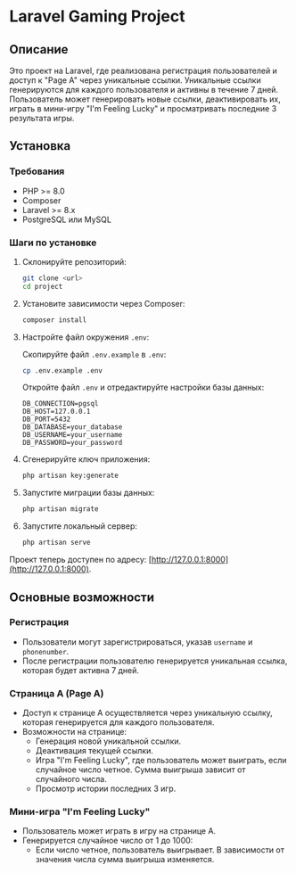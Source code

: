 
# Laravel Gaming Project

## Описание

Это проект на Laravel, где реализована регистрация пользователей и доступ к "Page A" через уникальные ссылки. Уникальные ссылки генерируются для каждого пользователя и активны в течение 7 дней. Пользователь может генерировать новые ссылки, деактивировать их, играть в мини-игру "I'm Feeling Lucky" и просматривать последние 3 результата игры.

## Установка

### Требования

- PHP >= 8.0
- Composer
- Laravel >= 8.x
- PostgreSQL или MySQL

### Шаги по установке

1. Склонируйте репозиторий:

   ```bash
   git clone <url>
   cd project
   ```

2. Установите зависимости через Composer:

   ```bash
   composer install
   ```

3. Настройте файл окружения `.env`:

   Скопируйте файл `.env.example` в `.env`:

   ```bash
   cp .env.example .env
   ```

   Откройте файл `.env` и отредактируйте настройки базы данных:

   ```env
   DB_CONNECTION=pgsql
   DB_HOST=127.0.0.1
   DB_PORT=5432
   DB_DATABASE=your_database
   DB_USERNAME=your_username
   DB_PASSWORD=your_password
   ```

4. Сгенерируйте ключ приложения:

   ```bash
   php artisan key:generate
   ```

5. Запустите миграции базы данных:

   ```bash
   php artisan migrate
   ```

6. Запустите локальный сервер:

   ```bash
   php artisan serve
   ```

Проект теперь доступен по адресу: [http://127.0.0.1:8000](http://127.0.0.1:8000).

## Основные возможности

### Регистрация

- Пользователи могут зарегистрироваться, указав `username` и `phonenumber`.
- После регистрации пользователю генерируется уникальная ссылка, которая будет активна 7 дней.

### Страница A (Page A)

- Доступ к странице A осуществляется через уникальную ссылку, которая генерируется для каждого пользователя.
- Возможности на странице:
    - Генерация новой уникальной ссылки.
    - Деактивация текущей ссылки.
    - Игра "I'm Feeling Lucky", где пользователь может выиграть, если случайное число четное. Сумма выигрыша зависит от случайного числа.
    - Просмотр истории последних 3 игр.

### Мини-игра "I'm Feeling Lucky"

- Пользователь может играть в игру на странице A.
- Генерируется случайное число от 1 до 1000:
    - Если число четное, пользователь выигрывает. В зависимости от значения числа сумма выигрыша изменяется.
